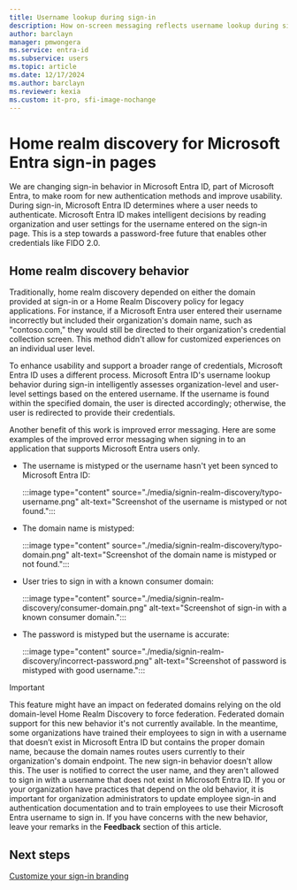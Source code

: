 ```yaml
---
title: Username lookup during sign-in
description: How on-screen messaging reflects username lookup during sign-in in Microsoft Entra ID
author: barclayn
manager: pmwongera
ms.service: entra-id
ms.subservice: users
ms.topic: article
ms.date: 12/17/2024
ms.author: barclayn
ms.reviewer: kexia
ms.custom: it-pro, sfi-image-nochange
---
```


# Home realm discovery for Microsoft Entra sign-in pages

We are changing sign-in behavior in Microsoft Entra ID, part of Microsoft Entra, to make room for new authentication methods and improve usability. During sign-in, Microsoft Entra ID determines where a user needs to authenticate. Microsoft Entra ID makes intelligent decisions by reading organization and user settings for the username entered on the sign-in page. This is a step towards a password-free future that enables other credentials like FIDO 2.0.

## Home realm discovery behavior

Traditionally, home realm discovery depended on either the domain provided at sign-in or a Home Realm Discovery policy for legacy applications. For instance, if a Microsoft Entra user entered their username incorrectly but included their organization's domain name, such as "contoso.com," they would still be directed to their organization's credential collection screen. This method didn't allow for customized experiences on an individual user level.

To enhance usability and support a broader range of credentials, Microsoft Entra ID uses a different process. Microsoft Entra ID's username lookup behavior during sign-in intelligently assesses organization-level and user-level settings based on the entered username. If the username is found within the specified domain, the user is directed accordingly; otherwise, the user is redirected to provide their credentials.


Another benefit of this work is improved error messaging. Here are some examples of the improved error messaging when signing in to an application that supports Microsoft Entra users only.

- The username is mistyped or the username hasn't yet been synced to Microsoft Entra ID:
  
   :::image type="content" source="./media/signin-realm-discovery/typo-username.png" alt-text="Screenshot of the username is mistyped or not found.":::
  
- The domain name is mistyped:

   :::image type="content" source="./media/signin-realm-discovery/typo-domain.png" alt-text="Screenshot of the domain name is mistyped or not found.":::
  
- User tries to sign in with a known consumer domain:
  
   :::image type="content" source="./media/signin-realm-discovery/consumer-domain.png" alt-text="Screenshot of sign-in with a known consumer domain.":::
  
- The password is mistyped but the username is accurate:  

   :::image type="content" source="./media/signin-realm-discovery/incorrect-password.png" alt-text="Screenshot of password is mistyped with good username.":::
  
> [!IMPORTANT]
> This feature might have an impact on federated domains relying on the old domain-level Home Realm Discovery to force federation. Federated domain support for this new behavior it's not currently available. In the meantime, some organizations have trained their employees to sign in with a username that doesn’t exist in Microsoft Entra ID but contains the proper domain name, because the domain names routes users currently to their organization's domain endpoint. The new sign-in behavior doesn't allow this. The user is notified to correct the user name, and they aren't allowed to sign in with a username that does not exist in Microsoft Entra ID.
> If you or your organization have practices that depend on the old behavior, it is important for organization administrators to update employee sign-in and authentication documentation and to train employees to use their Microsoft Entra username to sign in.
If you have concerns with the new behavior, leave your remarks in the **Feedback** section of this article.  

## Next steps

[Customize your sign-in branding](~/fundamentals/add-custom-domain.md)
